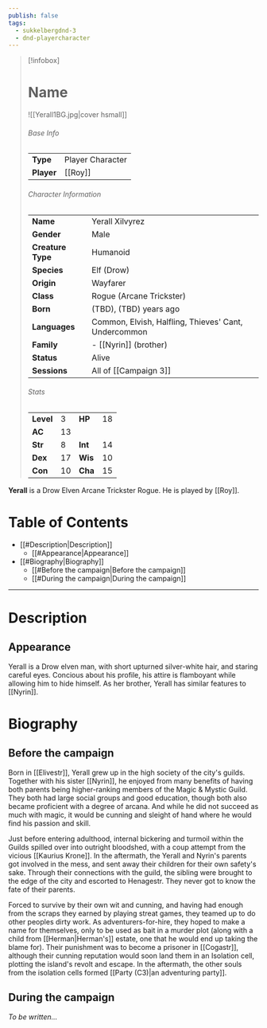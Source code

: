 ```yaml
---
publish: false
tags:
  - sukkelbergdnd-3
  - dnd-playercharacter
---
```

> [!infobox]  
> # Name
> ![[Yerall1BG.jpg|cover hsmall]]  
> ###### Base Info
> | | |  
> |---|---|  
> | **Type** | Player Character |
> | **Player** | [[Roy]] |
> ###### Character Information  
> | | |  
> |---|---|  
> | **Name** | Yerall Xilvyrez |
> | **Gender** | Male | 
> | **Creature Type** | Humanoid |
> | **Species** | Elf (Drow) |  
> | **Origin** | Wayfarer |
> | **Class** | Rogue (Arcane Trickster) |  
> | **Born** | (TBD), (TBD) years ago|  
> | **Languages** | Common, Elvish, Halfling, Thieves' Cant, Undercommon |  
> | **Family** | - [[Nyrin]] (brother) |
> | **Status** | Alive |
> | **Sessions** | All of [[Campaign 3]] |
> ###### Stats
> | | | | |
> |---|---|---|---|
> | **Level** | 3 | **HP** | 18 |
> | **AC** | 13 | | |
> | **Str** | 8 | **Int** | 14 |
> | **Dex** | 17 | **Wis** | 10 |
> | **Con** | 10 | **Cha** | 15 |

**Yerall** is a Drow Elven Arcane Trickster Rogue. He is played by [[Roy]]. 
# Table of Contents
- [[#Description|Description]]
	- [[#Appearance|Appearance]]
- [[#Biography|Biography]]
	- [[#Before the campaign|Before the campaign]]
	- [[#During the campaign|During the campaign]]
***
# Description
## Appearance
Yerall is a Drow elven man, with short upturned silver-white hair, and staring careful eyes. Concious about his profile, his attire is flamboyant while allowing him to hide himself. As her brother, Yerall has similar features to [[Nyrin]].
# Biography
## Before the campaign
Born in [[Elivestr]], Yerall grew up in the high society of the city's guilds. Together with his sister [[Nyrin]], he enjoyed from many benefits of having both parents being higher-ranking members of the Magic & Mystic Guild. They both had large social groups and good education, though both also became proficient with a degree of arcana. And while he did not succeed as much with magic, it would be cunning and sleight of hand where he would find his passion and skill.

Just before entering adulthood, internal bickering and turmoil within the Guilds spilled over into outright bloodshed, with a coup attempt from the vicious [[Kaurius Krone]]. In the aftermath, the Yerall and Nyrin's parents got involved in the mess, and sent away their children for their own safety's sake. Through their connections with the guild, the sibling were brought to the edge of the city and escorted to Henagestr. They never got to know the fate of their parents.

Forced to survive by their own wit and cunning, and having had enough from the scraps they earned by playing streat games, they teamed up to do other peoples dirty work. As adventurers-for-hire, they hoped to make a name for themselves, only to be used as bait in a murder plot (along with a child from [[Herman|Herman's]] estate, one that he would end up taking the blame for). Their punishment was to become a prisoner in [[Cogastr]], although their cunning reputation would soon land them in an Isolation cell, plotting the island's revolt and escape. In the aftermath, the other souls from the isolation cells formed [[Party (C3)|an adventuring party]].
## During the campaign
*To be written...*